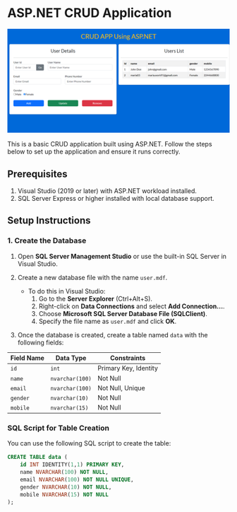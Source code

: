 # ASP.NET CRUD Application

<img src="./crud_app/assets/images/asp-crud.png" alt="Project Image" />

This is a basic CRUD application built using ASP.NET. Follow the steps below to set up the application and ensure it runs correctly.

## Prerequisites

1. Visual Studio (2019 or later) with ASP.NET workload installed.
2. SQL Server Express or higher installed with local database support.

## Setup Instructions

### 1. Create the Database

1. Open **SQL Server Management Studio** or use the built-in SQL Server in Visual Studio.
2. Create a new database file with the name `user.mdf`.
   - To do this in Visual Studio:
     1. Go to the **Server Explorer** (Ctrl+Alt+S).
     2. Right-click on **Data Connections** and select **Add Connection...**.
     3. Choose **Microsoft SQL Server Database File (SQLClient)**.
     4. Specify the file name as `user.mdf` and click **OK**.

3. Once the database is created, create a table named `data` with the following fields:

| Field Name | Data Type      | Constraints           |
|------------|----------------|-----------------------|
| `id`       | `int`          | Primary Key, Identity |
| `name`     | `nvarchar(100)`| Not Null             |
| `email`    | `nvarchar(100)`| Not Null, Unique     |
| `gender`   | `nvarchar(10)` | Not Null             |
| `mobile`   | `nvarchar(15)` | Not Null             |

### SQL Script for Table Creation
You can use the following SQL script to create the table:

```sql
CREATE TABLE data (
    id INT IDENTITY(1,1) PRIMARY KEY,
    name NVARCHAR(100) NOT NULL,
    email NVARCHAR(100) NOT NULL UNIQUE,
    gender NVARCHAR(10) NOT NULL,
    mobile NVARCHAR(15) NOT NULL
);
